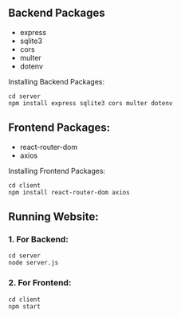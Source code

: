 ## Backend Packages

- express
- sqlite3
- cors
- multer
- dotenv

Installing Backend Packages:

```
cd server
npm install express sqlite3 cors multer dotenv
```

## Frontend Packages:

- react-router-dom
- axios

Installing Frontend Packages:

```
cd client
npm install react-router-dom axios
```

## Running Website:

### 1. For Backend:

```
cd server
node server.js
```

### 2. For Frontend:

```
cd client
npm start
```
